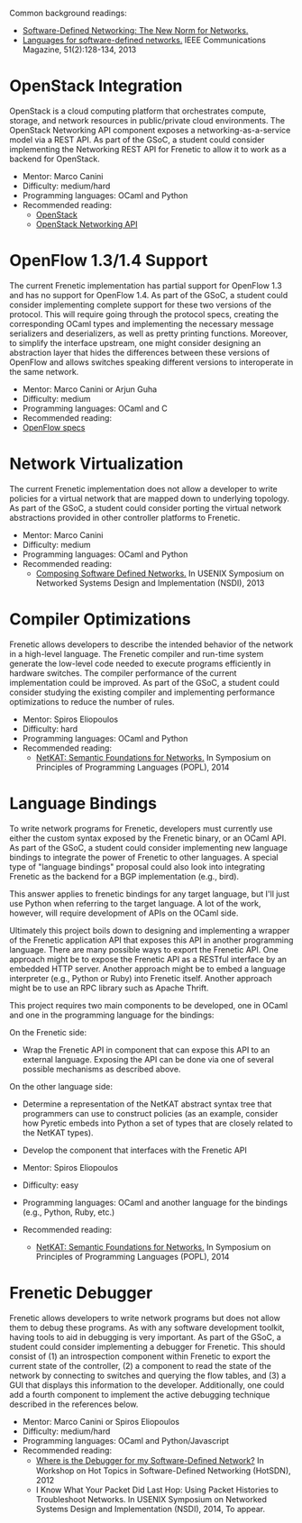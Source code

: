 Common background readings:
* [Software-Defined Networking: The New Norm for Networks.](https://www.opennetworking.org/sdn-resources/sdn-library/whitepapers)
* [Languages for software-defined networks.](http://frenetic-lang.org/publications/overview-ieeecoms13.pdf) IEEE Communications Magazine, 51(2):128-134, 2013

# OpenStack Integration

OpenStack is a cloud computing platform that orchestrates compute,
storage, and network resources in public/private cloud
environments. The OpenStack Networking API component exposes a
networking-as-a-service model via a REST API. As part of the GSoC, a
student could consider implementing the Networking REST API for
Frenetic to allow it to work as a backend for OpenStack.

* Mentor: Marco Canini
* Difficulty: medium/hard
* Programming languages: OCaml and Python
* Recommended reading:
  * [OpenStack](http://en.wikipedia.org/wiki/OpenStack)
  * [OpenStack Networking API](http://docs.openstack.org/api/openstack-network/2.0/content/)

# OpenFlow 1.3/1.4 Support

The current Frenetic implementation has partial support for OpenFlow
1.3 and has no support for OpenFlow 1.4. As part of the GSoC, a
student could consider implementing complete support for these two
versions of the protocol. This will require going through the protocol
specs, creating the corresponding OCaml types and implementing the
necessary message serializers and deserializers, as well as pretty printing
functions. Moreover, to simplify the interface
upstream, one might consider designing an abstraction layer that
hides the differences between these versions of OpenFlow and allows
switches speaking different versions to interoperate in the same
network.

* Mentor: Marco Canini or Arjun Guha
* Difficulty: medium
* Programming languages: OCaml and C
* Recommended reading:
* [OpenFlow specs](https://www.opennetworking.org/sdn-resources/onf-specifications/openflow)

# Network Virtualization

The current Frenetic implementation does not allow a developer to
write policies for a virtual network that are mapped down to
underlying topology. As part of the GSoC, a student could consider
porting the virtual network abstractions provided in other controller
platforms to Frenetic.

* Mentor: Marco Canini
* Difficulty: medium
* Programming languages: OCaml and Python
* Recommended reading:
  * [Composing Software Defined Networks.](http://frenetic-lang.org/publications/composing-nsdi13.pdf) In USENIX Symposium on Networked Systems Design and Implementation (NSDI), 2013

# Compiler Optimizations

Frenetic allows developers to describe the intended behavior of the
network in a high-level language. The Frenetic compiler and run-time
system generate the low-level code needed to execute programs
efficiently in hardware switches. The compiler performance of the
current implementation could be improved. As part of the GSoC, a
student could consider studying the existing compiler and implementing
performance optimizations to reduce the number of rules.

* Mentor: Spiros Eliopoulos
* Difficulty: hard
* Programming languages: OCaml and Python
* Recommended reading:
  * [NetKAT: Semantic Foundations for Networks.](http://www.cs.cornell.edu/~jnfoster/papers/frenetic-netkat.pdf) In Symposium on Principles of Programming Languages (POPL), 2014

# Language Bindings

To write network programs for Frenetic, developers must currently use
either the custom syntax exposed by the Frenetic binary, or an OCaml
API. As part of the GSoC, a student could consider implementing new
language bindings to integrate the power of Frenetic to other
languages. A special type of "language bindings" proposal could also
look into integrating Frenetic as the backend for a BGP implementation
(e.g., bird).

This answer applies to frenetic bindings for any target language, but I'll just use Python when referring to the target language. A lot of the work, however, will require development of APIs on the OCaml side. 

Ultimately this project boils down to designing and implementing a wrapper of the Frenetic application API that exposes this API in another programming language. There are many possible ways to export the Frenetic API. One approach might be to expose the Frenetic API as a RESTful interface by an embedded HTTP server. Another approach might be to embed a language interpreter (e.g., Python or Ruby) into Frenetic itself.
Another approach might be to use an RPC library such as Apache Thrift.

This project requires two main components to be developed, one in OCaml and one in the programming language for the bindings:

On the Frenetic side:
* Wrap the Frenetic API in component that can expose this API to an external language. Exposing the API can be done via one of several possible mechanisms as described above.

On the other language side:
* Determine a representation of the NetKAT abstract syntax tree that programmers can use to construct policies (as an example, consider how Pyretic embeds into Python a set of types that are closely related to the NetKAT types).
* Develop the component that interfaces with the Frenetic API

* Mentor: Spiros Eliopoulos
* Difficulty: easy
* Programming languages: OCaml and another language for the bindings (e.g., Python, Ruby, etc.)
* Recommended reading:
  * [NetKAT: Semantic Foundations for Networks.](http://www.cs.cornell.edu/~jnfoster/papers/frenetic-netkat.pdf) In Symposium on Principles of Programming Languages (POPL), 2014

# Frenetic Debugger

Frenetic allows developers to write network programs but does not allow them to debug these programs. As with any software development toolkit, having tools to aid in debugging is very important.
As part of the GSoC, a student could consider implementing a debugger for Frenetic. This should consist of (1) an introspection component within Frenetic to export the current state of the controller, (2) a component to read the state of the network by connecting to switches and querying the flow tables, and (3) a GUI that displays this information to the developer. Additionally, one could add a fourth component to implement the active debugging technique described in the references below.

* Mentor: Marco Canini or Spiros Eliopoulos
* Difficulty: medium/hard
* Programming languages: OCaml and Python/Javascript
* Recommended reading:
  * [Where is the Debugger for my Software-Deﬁned Network?](http://conferences.sigcomm.org/sigcomm/2012/paper/hotsdn/p55.pdf) In Workshop on Hot Topics in Software-Defined Networking (HotSDN), 2012
  * I Know What Your Packet Did Last Hop: Using Packet Histories to Troubleshoot Networks. In USENIX Symposium on Networked Systems Design and Implementation (NSDI), 2014, To appear.

